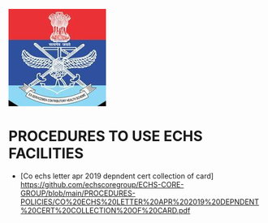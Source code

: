 ![alt text](https://github.com/echscoregroup/images/blob/main/Screenshot%202021-05-31%20092723.jpg?raw=true) 
# PROCEDURES TO USE ECHS FACILITIES

* [Co echs letter apr 2019 depndent cert collection of card] https://github.com/echscoregroup/ECHS-CORE-GROUP/blob/main/PROCEDURES-POLICIES/CO%20ECHS%20LETTER%20APR%202019%20DEPNDENT%20CERT%20COLLECTION%20OF%20CARD.pdf
